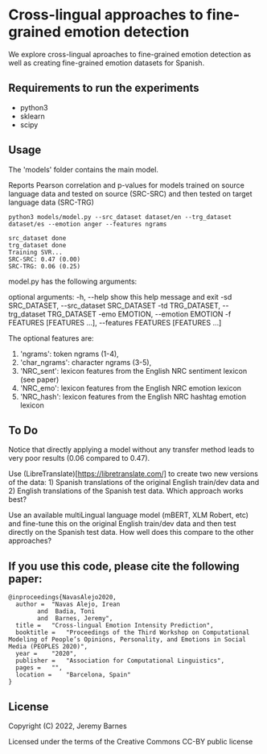 Cross-lingual approaches to fine-grained emotion detection
==============

We explore cross-lingual aproaches to fine-grained emotion detection
as well as creating fine-grained emotion datasets for Spanish.


Requirements to run the experiments
--------
- python3
- sklearn
- scipy


Usage
--------

The 'models' folder contains the main model.

Reports Pearson correlation and p-values for models trained on source language data and tested on source (SRC-SRC) and then tested on target language data (SRC-TRG)

```
python3 models/model.py --src_dataset dataset/en --trg_dataset dataset/es --emotion anger --features ngrams

src_dataset done
trg_dataset done
Training SVR...
SRC-SRC: 0.47 (0.00)
SRC-TRG: 0.06 (0.25)
```

model.py has the following arguments:

optional arguments:
  -h, --help            show this help message and exit
  -sd SRC_DATASET, --src_dataset SRC_DATASET
  -td TRG_DATASET, --trg_dataset TRG_DATASET
  -emo EMOTION, --emotion EMOTION
  -f FEATURES [FEATURES ...], --features FEATURES [FEATURES ...]

  The optional features are:
  1. 'ngrams': token ngrams (1-4),
  2. 'char_ngrams': character ngrams (3-5),
  3. 'NRC_sent': lexicon features from the English NRC sentiment lexicon (see paper)
  4. 'NRC_emo': lexicon features from the English NRC emotion lexicon
  5. 'NRC_hash': lexicon features from the English NRC hashtag emotion lexicon


To Do
---------

Notice that directly applying a model without any transfer method leads to very poor results (0.06 compared to 0.47).

Use (LibreTranslate)[https://libretranslate.com/] to create two new versions of the data: 1) Spanish translations of the original English train/dev data and 2) English translations of the Spanish test data. Which approach works best?

Use an available multiLingual language model (mBERT, XLM Robert, etc) and fine-tune this on the original English train/dev data and then test directly on the Spanish test data. How well does this compare to the other approaches?


If you use this code, please cite the following paper:
-------
```
@inproceedings{NavasAlejo2020,
  author =  "Navas Alejo, Irean
        and  Badia, Toni
        and  Barnes, Jeremy",
  title =   "Cross-lingual Emotion Intensity Prediction",
  booktitle =   "Proceedings of the Third Workshop on Computational Modeling of People’s Opinions, Personality, and Emotions in Social Media (PEOPLES 2020)",
  year =    "2020",
  publisher =   "Association for Computational Linguistics",
  pages =   "",
  location =    "Barcelona, Spain"
}
```


License
-------

Copyright (C) 2022, Jeremy Barnes

Licensed under the terms of the Creative Commons CC-BY public license
